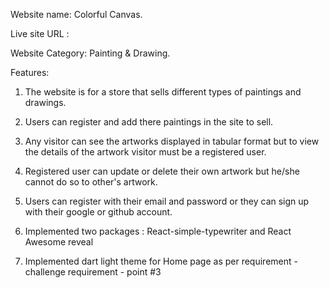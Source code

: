 Website name: Colorful Canvas.

Live site URL :

Website Category: Painting & Drawing.

Features:

1. The website is for a store that sells different types of paintings and drawings.
2. Users can register and add there paintings in the site to sell.

3. Any visitor can see the artworks displayed in tabular format but to view the details of the artwork visitor must be a registered user.

4. Registered user can update or delete their own artwork but he/she cannot do so to other's artwork.

5. Users can register with their email and password or they can sign up with their google or github account.

6. Implemented two packages : React-simple-typewriter and React Awesome reveal

7. Implemented dart light theme for Home page as per requirement - challenge requirement - point #3
